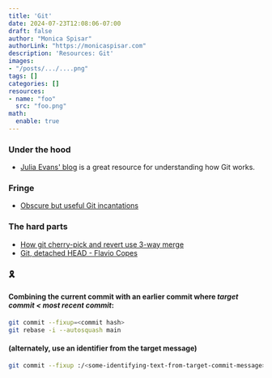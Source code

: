```yaml
---
title: 'Git'
date: 2024-07-23T12:08:06-07:00
draft: false
author: "Monica Spisar"
authorLink: "https://monicaspisar.com"
description: 'Resources: Git'
images: 
- "/posts/.../....png"
tags: []
categories: []
resources:
- name: "foo"
  src: "foo.png"
math:
  enable: true
---
```

### Under the hood
- [Julia Evans' blog](https://jvns.ca/categories/git/ "Git") is a great resource for understanding how Git works.

### Fringe
- [Obscure but useful Git incantations](https://legends2k.github.io/note/git_nuances/)

### The hard parts

- [How git cherry\-pick and revert use 3\-way merge](https://jvns.ca/blog/2023/11/10/how-cherry-pick-and-revert-work/)
- [Git, detached HEAD - Flavio Copes](https://flaviocopes.com/git-detached-head/)

### &#127895;

#### Combining the current commit with an earlier commit where _target commit < most recent commit_:
```bash
git commit --fixup=<commit hash>
git rebase -i --autosquash main
```
#### (alternately, use an identifier from the target message)
```bash
git commit --fixup :/<some-identifying-text-from-target-commit-message>
```